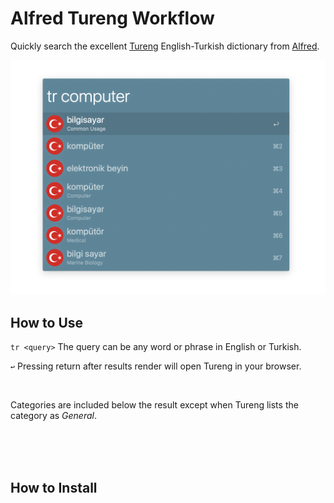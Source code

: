 # Alfred Tureng Workflow

Quickly search the excellent [Tureng](http://tureng.com) English-Turkish dictionary from [Alfred](https://www.alfredapp.com).


![](https://github.com/jmcannon/alfred-tureng/raw/master/screenshot1.png "")


## How to Use ##
`tr <query>` The query can be any word or phrase in English or Turkish.

`↩` Pressing return after results render will open Tureng in your browser.

<br />

Categories are included below the result except when Tureng lists the category as *General*.

<br /><br /><br />



## How to Install ##

